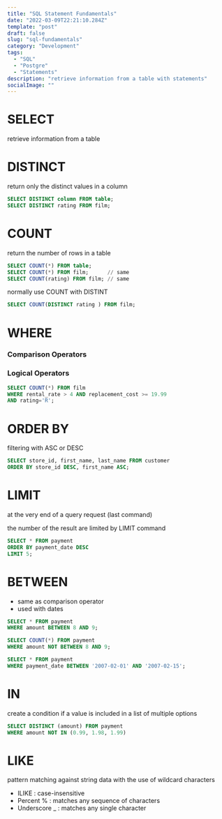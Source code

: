 ```yaml
---
title: "SQL Statement Fundamentals"
date: "2022-03-09T22:21:10.284Z"
template: "post"
draft: false
slug: "sql-fundamentals"
category: "Development"
tags:
  - "SQL"
  - "Postgre"
  - "Statements"
description: "retrieve information from a table with statements"
socialImage: ""
---
```


# SELECT

retrieve information from a table

# DISTINCT

return only the distinct values in a column

```sql
SELECT DISTINCT column FROM table;
SELECT DISTINCT rating FROM film;
```

# COUNT

return the number of rows in a table 

```sql
SELECT COUNT(*) FROM table;
SELECT COUNT(*) FROM film;      // same
SELECT COUNT(rating) FROM film; // same
```

normally use COUNT with DISTINT

```sql
SELECT COUNT(DISTINCT rating ) FROM film;
```

# WHERE

### Comparison Operators

### Logical Operators

```sql
SELECT COUNT(*) FROM film 
WHERE rental_rate > 4 AND replacement_cost >= 19.99
AND rating='R';
```

# ORDER BY

filtering with ASC or DESC

```sql
SELECT store_id, first_name, last_name FROM customer
ORDER BY store_id DESC, first_name ASC;
```

# LIMIT

at the very end of a query request (last command)

the number of the result are limited by LIMIT command 

```sql
SELECT * FROM payment
ORDER BY payment_date DESC 
LIMIT 5;
```

# BETWEEN

- same as comparison operator
- used with dates

```sql
SELECT * FROM payment
WHERE amount BETWEEN 8 AND 9;

SELECT COUNT(*) FROM payment
WHERE amount NOT BETWEEN 8 AND 9;

SELECT * FROM payment
WHERE payment_date BETWEEN '2007-02-01' AND '2007-02-15';
```

# IN

create a condition if a value is included in a list of multiple options

```sql
SELECT DISTINCT (amount) FROM payment
WHERE amount NOT IN (0.99, 1.98, 1.99)
```

# LIKE

pattern matching against string data with the use of wildcard characters

- ILIKE : case-insensitive
- Percent % : matches any sequence of characters
- Underscore _ : matches any single character